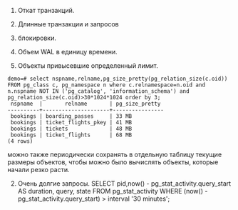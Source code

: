 1. Откат транзакций. 
2. Длинные транзакции и запросов
3. блокировки.
4. Объем WAL в единицу времени.


1. Объекты привысевшие определенный лимит.
```
demo=# select nspname,relname,pg_size_pretty(pg_relation_size(c.oid))  FROM pg_class c, pg_namespace n where c.relnamespace=n.oid and n.nspname NOT IN ('pg_catalog', 'information_schema') and pg_relation_size(c.oid)>30*1024*1024 order by 3;
 nspname  |       relname       | pg_size_pretty 
----------+---------------------+----------------
 bookings | boarding_passes     | 33 MB
 bookings | ticket_flights_pkey | 41 MB
 bookings | tickets             | 48 MB
 bookings | ticket_flights      | 68 MB
(4 rows)
```
можно также периодически сохранять в отдельную таблицу текущие размеры объектов, чтобы можно было вычислять объекты, которые начали резко расти.

2. Очень долгие запросы.
SELECT pid,now() - pg_stat_activity.query_start AS duration,  query,  state
FROM pg_stat_activity
WHERE (now() - pg_stat_activity.query_start) > interval '30 minutes';
